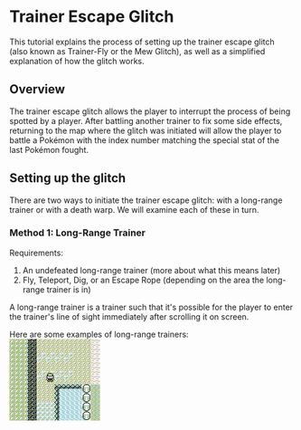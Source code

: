 # Trainer Escape Glitch

This tutorial explains the process of setting up the trainer escape glitch (also known as Trainer-Fly or the Mew Glitch), as well as a simplified explanation of how the glitch works.

## Overview
The trainer escape glitch allows the player to interrupt the process of being spotted by a player. After battling another trainer to fix some side effects, returning to the map where the glitch was initiated will allow the player to battle a Pokémon with the index number matching the special stat of the last Pokémon fought.

## Setting up the glitch
There are two ways to initiate the trainer escape glitch: with a long-range trainer or with a death warp. We will examine each of these in turn.

### Method 1: Long-Range Trainer
Requirements:
1. An undefeated long-range trainer (more about what this means later)
2. Fly, Teleport, Dig, or an Escape Rope (depending on the area the long-range trainer is in)

A long-range trainer is a trainer such that it's possible for the player to enter the trainer's line of sight immediately after scrolling it on screen.

Here are some examples of long-range trainers:  
<img src=long_range_trainer_1.gif>
